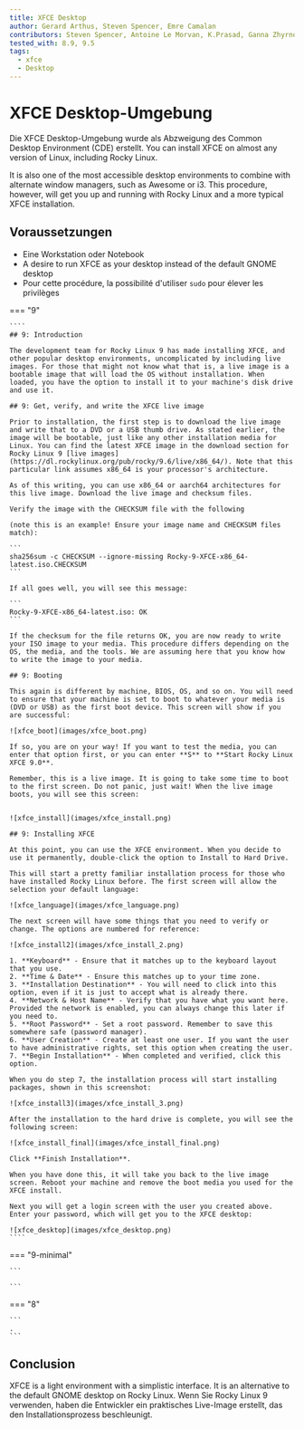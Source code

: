 ```yaml
---
title: XFCE Desktop
author: Gerard Arthus, Steven Spencer, Emre Camalan
contributors: Steven Spencer, Antoine Le Morvan, K.Prasad, Ganna Zhyrnova
tested_with: 8.9, 9.5
tags:
  - xfce
  - Desktop
---
```


# XFCE Desktop-Umgebung

Die XFCE Desktop-Umgebung wurde als Abzweigung des Common Desktop Environment (CDE) erstellt. You can install XFCE on almost any version of Linux, including Rocky Linux.

It is also one of the most accessible desktop environments to combine with alternate window managers, such as Awesome or i3. This procedure, however, will get you up and running with Rocky Linux and a more typical XFCE installation.

## Voraussetzungen

- Eine Workstation oder Notebook
- A desire to run XFCE as your desktop instead of the default GNOME desktop
- Pour cette procédure, la possibilité d'utiliser `sudo` pour élever les privilèges

\=== "9"

    ````
    ## 9: Introduction
    
    The development team for Rocky Linux 9 has made installing XFCE, and other popular desktop environments, uncomplicated by including live images. For those that might not know what that is, a live image is a bootable image that will load the OS without installation. When loaded, you have the option to install it to your machine's disk drive and use it.
    
    ## 9: Get, verify, and write the XFCE live image
    
    Prior to installation, the first step is to download the live image and write that to a DVD or a USB thumb drive. As stated earlier, the image will be bootable, just like any other installation media for Linux. You can find the latest XFCE image in the download section for Rocky Linux 9 [live images](https://dl.rockylinux.org/pub/rocky/9.6/live/x86_64/). Note that this particular link assumes x86_64 is your processor's architecture. 
    
    As of this writing, you can use x86_64 or aarch64 architectures for this live image. Download the live image and checksum files. 
    
    Verify the image with the CHECKSUM file with the following 
    
    (note this is an example! Ensure your image name and CHECKSUM files match): 
    
    ```
    sha256sum -c CHECKSUM --ignore-missing Rocky-9-XFCE-x86_64-latest.iso.CHECKSUM
    ```
    
    If all goes well, you will see this message:
    
    ```
    Rocky-9-XFCE-x86_64-latest.iso: OK
    ```
    
    If the checksum for the file returns OK, you are now ready to write your ISO image to your media. This procedure differs depending on the OS, the media, and the tools. We are assuming here that you know how to write the image to your media.
    
    ## 9: Booting
    
    This again is different by machine, BIOS, OS, and so on. You will need to ensure that your machine is set to boot to whatever your media is (DVD or USB) as the first boot device. This screen will show if you are successful:
    
    ![xfce_boot](images/xfce_boot.png)
    
    If so, you are on your way! If you want to test the media, you can enter that option first, or you can enter **S** to **Start Rocky Linux XFCE 9.0**.
    
    Remember, this is a live image. It is going to take some time to boot to the first screen. Do not panic, just wait! When the live image boots, you will see this screen:
    
    
    ![xfce_install](images/xfce_install.png)
    
    ## 9: Installing XFCE
    
    At this point, you can use the XFCE environment. When you decide to use it permanently, double-click the option to Install to Hard Drive.
    
    This will start a pretty familiar installation process for those who have installed Rocky Linux before. The first screen will allow the selection your default language:
    
    ![xfce_language](images/xfce_language.png)
    
    The next screen will have some things that you need to verify or change. The options are numbered for reference:
    
    ![xfce_install2](images/xfce_install_2.png)
    
    1. **Keyboard** - Ensure that it matches up to the keyboard layout that you use.
    2. **Time & Date** - Ensure this matches up to your time zone.
    3. **Installation Destination** - You will need to click into this option, even if it is just to accept what is already there.
    4. **Network & Host Name** - Verify that you have what you want here. Provided the network is enabled, you can always change this later if you need to.
    5. **Root Password** - Set a root password. Remember to save this somewhere safe (password manager).
    6. **User Creation** - Create at least one user. If you want the user to have administrative rights, set this option when creating the user.
    7. **Begin Installation** - When completed and verified, click this option.
    
    When you do step 7, the installation process will start installing packages, shown in this screenshot:
    
    ![xfce_install3](images/xfce_install_3.png)
    
    After the installation to the hard drive is complete, you will see the following screen:
    
    ![xfce_install_final](images/xfce_install_final.png)
    
    Click **Finish Installation**.
    
    When you have done this, it will take you back to the live image screen. Reboot your machine and remove the boot media you used for the XFCE install.
    
    Next you will get a login screen with the user you created above. Enter your password, which will get you to the XFCE desktop:
    
    ![xfce_desktop](images/xfce_desktop.png)
    ````

\=== "9-minimal"

    ```
    
    ```

\=== "8"

    ```
    .
    ```

## Conclusion

XFCE is a light environment with a simplistic interface. It is an alternative to the default GNOME desktop on Rocky Linux. Wenn Sie Rocky Linux 9 verwenden, haben die Entwickler ein praktisches Live-Image erstellt, das den Installationsprozess beschleunigt.
